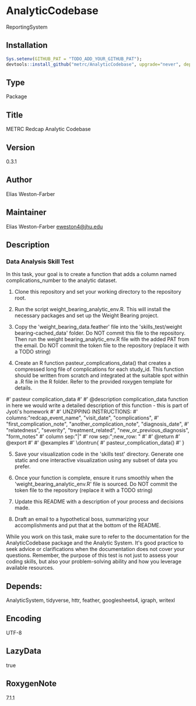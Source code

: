 # AnalyticCodebase
ReportingSystem

## Installation

```R
Sys.setenv(GITHUB_PAT = "TODO_ADD_YOUR_GITHUB_PAT");
devtools::install_github("metrc/AnalyticCodebase", upgrade="never", dependencies="Depends");
```

## Type
Package

## Title
METRC Redcap Analytic Codebase

## Version
0.3.1

## Author
Elias Weston-Farber

## Maintainer
Elias Weston-Farber <eweston4@jhu.edu>

## Description

### Data Analysis Skill Test

In this task, your goal is to create a function that adds a column named complications_number to the analytic dataset.

1. Clone this repository and set your working directory to the repository root.

2. Run the script weight_bearing_analytic_env.R. This will install the necessary packages and set up the Weight Bearing project.

3. Copy the 'weight_bearing_data.feather' file into the 'skills_test/weight bearing-cached_data' folder. Do NOT commit this file to the repository. Then run the weight bearing_analytic_env.R file with the added PAT from the email. Do NOT commit the token file to the repository (replace it with a TODO string)

4. Create an R function pasteur_complications_data() that creates a compressed long file of complications for each study_id. This function should be written from scratch and integrated at the suitable spot within a .R file in the R folder. Refer to the provided roxygen template for details.

#' pasteur complication_data
#'
#' @description complication_data function in here we would write a detailed description of this function - this is part of Jyoti's homework
#' 
#' UNZIPPING INSTRUCTIONS:
#' columns:"redcap_event_name", "visit_date", "complications", 
#' "first_complication_note", "another_complication_note", "diagnosis_date", 
#' "relatedness", "severity", "treatment_related", "new_or_previous_diagnosis", "form_notes"
#' column sep:"|"
#' row sep:";new_row: "	
#' 
#' @return
#' @export
#'
#' @examples
#' \dontrun{
#' pasteur_complication_data()
#' }

5. Save your visualization code in the 'skills test' directory. Generate one static and one interactive visualization using any subset of data you prefer.

6. Once your function is complete, ensure it runs smoothly when the 'weight_bearing_analytic_env.R' file is sourced. Do NOT commit the token file to the repository (replace it with a TODO string)

7. Update this README with a description of your process and decisions made.

8. Draft an email to a hypothetical boss, summarizing your accomplishments and put that at the bottom of the README.

While you work on this task, make sure to refer to the documentation for the AnalyticCodebase package and the Analytic System. It's good practice to seek advice or clarifications when the documentation does not cover your questions. Remember, the purpose of this test is not just to assess your coding skills, but also your problem-solving ability and how you leverage available resources.

## Depends:
  AnalyticSystem,
  tidyverse,
  httr,
  feather,
  googlesheets4,
  igraph,
  writexl

## Encoding
UTF-8

## LazyData
true

## RoxygenNote
7.1.1

